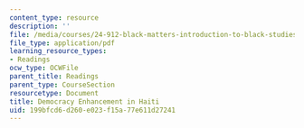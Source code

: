 ```yaml
---
content_type: resource
description: ''
file: /media/courses/24-912-black-matters-introduction-to-black-studies-spring-2017/199bfcd6d260e023f15a77e611d27241_MIT24_912s17_haiti.pdf
file_type: application/pdf
learning_resource_types:
- Readings
ocw_type: OCWFile
parent_title: Readings
parent_type: CourseSection
resourcetype: Document
title: Democracy Enhancement in Haiti
uid: 199bfcd6-d260-e023-f15a-77e611d27241
---
```

